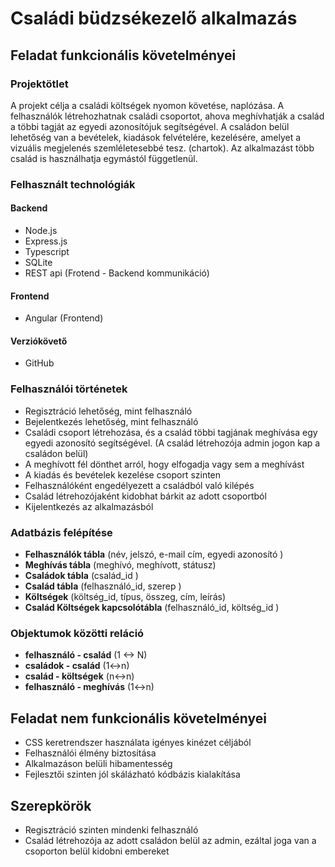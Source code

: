 
# Családi büdzsékezelő alkalmazás

## Feladat funkcionális követelményei

### Projektötlet

A projekt célja a családi költségek nyomon követése, naplózása. A felhasználók létrehozhatnak családi csoportot, ahova meghívhatják a család a többi tagját az egyedi azonosítójuk segítségével. A családon belül lehetőség van a bevételek, kiadások felvételére, kezelésére, amelyet a vizuális megjelenés szemléletesebbé tesz. (chartok). Az alkalmazást több család is használhatja egymástól függetlenül.

### Felhasznált technológiák

#### Backend
- Node.js
- Express.js
- Typescript 
- SQLite  
- REST api  (Frotend - Backend kommunikáció)

#### Frontend
- Angular (Frontend)

#### Verziókövető

- GitHub

### Felhasználói történetek

- Regisztráció lehetőség, mint felhasználó  
- Bejelentkezés lehetőség, mint felhasználó 
- Családi csoport létrehozása, és a család többi tagjának meghívása egy egyedi azonosító segítségével. (A család létrehozója admin jogon kap a családon belül)
- A meghívott fél dönthet arról, hogy elfogadja vagy sem a meghívást  
- A kiadás és bevételek kezelése csoport szinten  
- Felhasználóként engedélyezett a családból való kilépés  
- Család létrehozójaként kidobhat bárkit az adott csoportból  
- Kijelentkezés az alkalmazásból  
  
### Adatbázis felépítése

- **Felhasználók tábla**  (név, jelszó, e-mail cím, egyedi azonosító )
- **Meghívás tábla** (meghívó, meghívott, státusz)
- **Családok tábla** (család_id )
- **Család tábla** (felhasználó_id, szerep )
- **Költségek** (költség_id, típus, összeg, cím, leírás)  
- **Család Költségek kapcsolótábla** (felhasználó_id, költség_id )
  
### Objektumok közötti reláció  
  
- **felhasználó - család**  (1 <-> N)
- **családok - család**  (1<->n)
- **család - költségek**  (n<->n)
- **felhasználó - meghívás** (1<->n)

## Feladat nem funkcionális követelményei  
  
- CSS keretrendszer használata igényes kinézet céljából  
- Felhasználói élmény biztosítása  
- Alkalmazáson belüli hibamentesség  
- Fejlesztői szinten jól skálázható kódbázis kialakítása

## Szerepkörök

- Regisztráció szinten mindenki felhasználó  
- Család létrehozója az adott családon belül az admin, ezáltal joga van a csoporton belül kidobni embereket